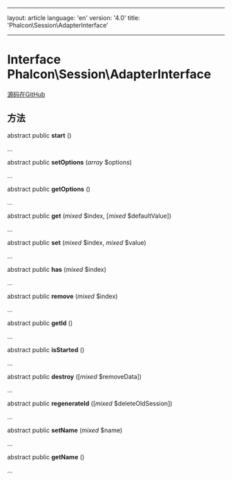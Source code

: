 * * *

layout: article language: 'en' version: '4.0' title: 'Phalcon\Session\AdapterInterface'

* * *

# Interface **Phalcon\Session\AdapterInterface**

<a href="https://github.com/phalcon/cphalcon/tree/v4.0.0/phalcon/session/adapterinterface.zep" class="btn btn-default btn-sm">源码在GitHub</a>

## 方法

abstract public **start** ()

...

abstract public **setOptions** (*array* $options)

...

abstract public **getOptions** ()

...

abstract public **get** (*mixed* $index, [*mixed* $defaultValue])

...

abstract public **set** (*mixed* $index, *mixed* $value)

...

abstract public **has** (*mixed* $index)

...

abstract public **remove** (*mixed* $index)

...

abstract public **getId** ()

...

abstract public **isStarted** ()

...

abstract public **destroy** ([*mixed* $removeData])

...

abstract public **regenerateId** ([*mixed* $deleteOldSession])

...

abstract public **setName** (*mixed* $name)

...

abstract public **getName** ()

...